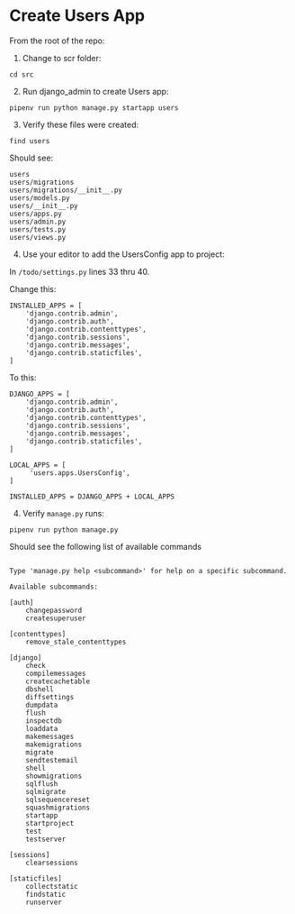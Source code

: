 # Create Users App

From the root of the repo:

1. Change to scr folder:
```
cd src
```

2. Run django_admin to create Users app:
```
pipenv run python manage.py startapp users
```

3. Verify these files were created:
```
find users
```
Should see:
```
users
users/migrations
users/migrations/__init__.py
users/models.py
users/__init__.py
users/apps.py
users/admin.py
users/tests.py
users/views.py
```

4. Use your editor to add the UsersConfig app to project:

In `/todo/settings.py` lines 33 thru 40.

Change this:
```
INSTALLED_APPS = [
    'django.contrib.admin',
    'django.contrib.auth',
    'django.contrib.contenttypes',
    'django.contrib.sessions',
    'django.contrib.messages',
    'django.contrib.staticfiles',
]

```
To this:
```
DJANGO_APPS = [
    'django.contrib.admin',
    'django.contrib.auth',
    'django.contrib.contenttypes',
    'django.contrib.sessions',
    'django.contrib.messages',
    'django.contrib.staticfiles',
]

LOCAL_APPS = [
     'users.apps.UsersConfig',
]

INSTALLED_APPS = DJANGO_APPS + LOCAL_APPS
```





4. Verify `manage.py` runs:
```
pipenv run python manage.py
```
Should see the following list of available commands
```

Type 'manage.py help <subcommand>' for help on a specific subcommand.

Available subcommands:

[auth]
    changepassword
    createsuperuser

[contenttypes]
    remove_stale_contenttypes

[django]
    check
    compilemessages
    createcachetable
    dbshell
    diffsettings
    dumpdata
    flush
    inspectdb
    loaddata
    makemessages
    makemigrations
    migrate
    sendtestemail
    shell
    showmigrations
    sqlflush
    sqlmigrate
    sqlsequencereset
    squashmigrations
    startapp
    startproject
    test
    testserver

[sessions]
    clearsessions

[staticfiles]
    collectstatic
    findstatic
    runserver
```

